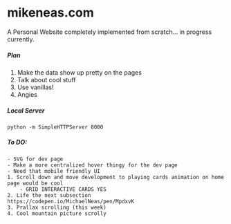 # mikeneas.com
A Personal Website completely implemented from scratch... in progress currently.

##### Plan
1. Make the data show up pretty on the pages
2. Talk about cool stuff
3. Use vanillas!
4. Angies

##### Local Server
```python -m SimpleHTTPServer 8000```

##### To DO:
	- SVG for dev page
	- Make a more centralized hover thingy for the dev page
	- Need that mobile friendly UI
	1. Scroll down and move development to playing cards animation on home page would be cool
		- GRID INTERACTIVE CARDS YES
	2. Life the next subsection
	https://codepen.io/MichaelNeas/pen/MpdxvK
	3. Prallax scrolling (this week)
	4. Cool mountain picture scrolly
